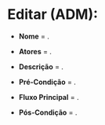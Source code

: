#  Editar (ADM):

- **Nome** = .  

- **Atores** = .  

- **Descrição** = .  

- **Pré-Condição** = .  

- **Fluxo Principal** = .

- **Pós-Condição** = .  
